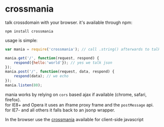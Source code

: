 # crossmania

talk crossdomain with your browser. it's available through npm:

	npm install crossmania

usage is simple:

``` js
var mania = require('crossmania'); // call .string() afterwards to talk raw strings

mania.get('/', function(request, respond) {
	respond({hello:'world'}); // yes we talk json
});
mania.post('/', function(request, data, respond) {
	respond(data); // we echo
});
mania.listen(80);

```

mania works by relying on `cors` based ajax if available (chrome, safari, firefox).  
for IE8+ and Opera it uses an iframe proxy frame and the `postMessage` api.
for IE7- and all others it falls back to an jsonp wrapper.  

In the browser use the [crossmania](http://github.com/gett/crossmania-js) available for client-side javascript
